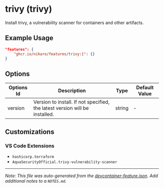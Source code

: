 
# trivy (trivy)

Install trivy, a vulnerability scanner for containers and other artifacts.

## Example Usage

```json
"features": {
    "ghcr.io/nikaro/features/trivy:1": {}
}
```

## Options

| Options Id | Description | Type | Default Value |
|-----|-----|-----|-----|
| version | Version to install. If not specified, the latest version will be installed. | string | - |

## Customizations

### VS Code Extensions

- `hashicorp.terraform`
- `AquaSecurityOfficial.trivy-vulnerability-scanner`



---

_Note: This file was auto-generated from the [devcontainer-feature.json](https://github.com/nikaro/features/blob/main/src/trivy/devcontainer-feature.json).  Add additional notes to a `NOTES.md`._
